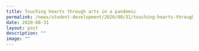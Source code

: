 ```yaml
---
title: Touching hearts through arts in a pandemic
permalink: /news/student-development/2020/08/31/touching-hearts-through-arts-in-a-pandemic/
date: 2020-08-31
layout: post
description: ""
image: ""
---
```

